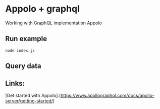 # Appolo + graphql
Working with GraphQL implementation Appolo

## Run example
```shell
node index.js
```

## Query data

## Links:

[Get started with Appolo].(https://www.apollographql.com/docs/apollo-server/getting-started/)